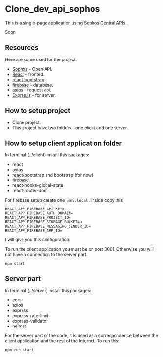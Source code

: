 # Clone_dev_api_sophos
This is a single-page application using [Sophos Central APIs](https://developer.sophos.com/).

Soon 

## Resources
Here are some used for the project.

- [Sophos](https://developer.sophos.com/) - Open API.
- [React](https://react.dev/) - fronted.
- [react-bootstrap](https://react-bootstrap.github.io/)
- [firebase](https://firebase.google.com/) - database.
- [axios](https://axios-http.com/docs/intro) - request api.
- [Expres.js](https://expressjs.com/) - for server.

## How to setup project

- Clone project.
- This project have two folders - one client and one server.

## How to setup client application folder

In terminal (../client) install this packages:
- react
- axios
- react-bootstrap and bootstrap (for now)
- firebase
- react-hooks-global-state
- react-router-dom

For firebase setup create one ```.env.local.``` inside copy this
```
REACT_APP_FIREBASE_API_KEY=
REACT_APP_FIREBASE_AUTH_DOMAIN=
REACT_APP_FIREBASE_PROJECT_ID=
REACT_APP_FIREBASE_STORAGE_BUCKET=a
REACT_APP_FIREBASE_MESSAGING_SENDER_ID=
REACT_APP_FIREBASE_APP_ID=
```
I will give you this configuration.

To run the client application you must be on port 3001. Otherwise you will not have a connection to the server part.
```
npm start
```
## Server part

In terminal (../server) install this packages:
- cors
- axios
- express
- express-rate-limit
- express-validator
- helmet

For the server part of the code, it is used as a correspondence between the client application and the rest of the Internet.
To run this:
```
npm run start
```
